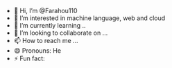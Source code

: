 - 👋 Hi, I’m @Farahou110
- 👀 I’m interested in machine language, web and cloud
- 🌱 I’m currently learning ..
- 💞️ I’m looking to collaborate on ...
- 📫 How to reach me ...
- 😄 Pronouns: He
- ⚡ Fun fact: 

<!---
Farahou110/Farahou110 is a ✨ special ✨ repository because its `README.md` (this file) appears on your GitHub profile.
You can click the Preview link to take a look at your changes.
--->
